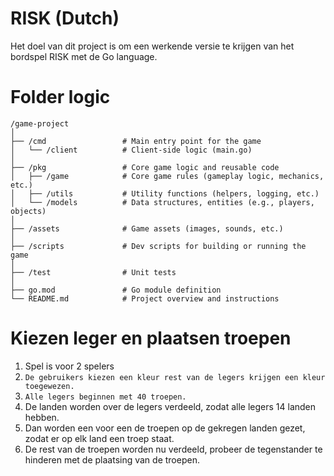 # RISK (Dutch)
Het doel van dit project is om een werkende versie te krijgen van het bordspel RISK met de Go language.

# Folder logic
```
/game-project
│
├── /cmd                 # Main entry point for the game
│   └── /client          # Client-side logic (main.go)
│
├── /pkg                 # Core game logic and reusable code
│   ├── /game            # Core game rules (gameplay logic, mechanics, etc.)
│   ├── /utils           # Utility functions (helpers, logging, etc.)
│   └── /models          # Data structures, entities (e.g., players, objects)
│
├── /assets              # Game assets (images, sounds, etc.)
│
├── /scripts             # Dev scripts for building or running the game
│
├── /test                # Unit tests
│
├── go.mod               # Go module definition
└── README.md            # Project overview and instructions
```
# Kiezen leger en plaatsen troepen
1. Spel is voor 2 spelers
2. `De gebruikers kiezen een kleur rest van de legers krijgen een kleur toegewezen.`
3. `Alle legers beginnen met 40 troepen.`
4. De landen worden over de legers verdeeld, zodat alle legers 14 landen hebben.
5. Dan worden een voor een de troepen op de gekregen landen gezet, zodat er op elk land een troep staat.
6. De rest van de troepen worden nu verdeeld, probeer de tegenstander te hinderen met de plaatsing van de troepen.
